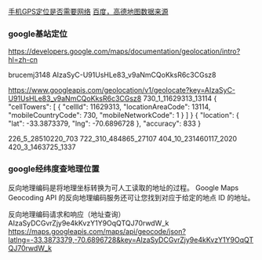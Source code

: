 

[手机GPS定位是否需要网络](https://www.zhihu.com/question/28363474)
[百度，高德地图数据来源](https://www.zhihu.com/question/21530085)

### google基站定位
https://developers.google.com/maps/documentation/geolocation/intro?hl=zh-cn

brucemj3148
AIzaSyC-U91UsHLe83_v9aNmCQoKksR6c3CGsz8


https://www.googleapis.com/geolocation/v1/geolocate?key=AIzaSyC-U91UsHLe83_v9aNmCQoKksR6c3CGsz8
730_1_11629313_13114
{
  "cellTowers": [
    {
      "cellId": 11629313,
      "locationAreaCode": 13114,
      "mobileCountryCode": 730,
      "mobileNetworkCode": 1
    }
  ]
}
{
    "location": {
        "lat": -33.3873379,
        "lng": -70.6896728
    },
    "accuracy": 833
}

226_5_28510220_703
722_310_484865_27107
404_10_231460117_2020
420_3_1463725_1337

### google经纬度查地理位置
反向地理编码是将地理坐标转换为可人工读取的地址的过程。
Google Maps Geocoding API 的反向地理编码服务还可让您找到对应于给定的地点 ID 的地址。

反向地理编码请求和响应（地址查询）
AIzaSyDCGvrZjy9e4kKvzY1Y9OqQTQJ70rwdW_k
https://maps.googleapis.com/maps/api/geocode/json?latlng=-33.3873379,-70.6896728&key=AIzaSyDCGvrZjy9e4kKvzY1Y9OqQTQJ70rwdW_k
